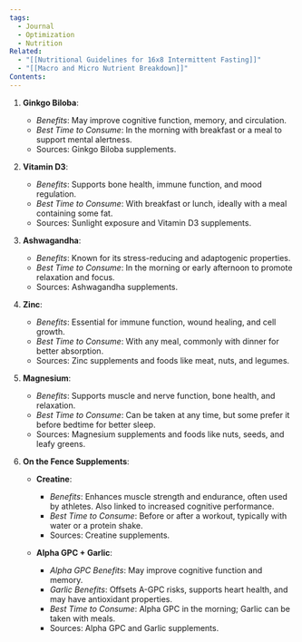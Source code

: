 ```yaml
---
tags:
  - Journal
  - Optimization
  - Nutrition
Related:
  - "[[Nutritional Guidelines for 16x8 Intermittent Fasting]]"
  - "[[Macro and Micro Nutrient Breakdown]]"
Contents:
---
```


1. **Ginkgo Biloba**:
    - _Benefits_: May improve cognitive function, memory, and circulation.
    - _Best Time to Consume_: In the morning with breakfast or a meal to support mental alertness.
    - Sources: Ginkgo Biloba supplements.

2. **Vitamin D3**:
    - _Benefits_: Supports bone health, immune function, and mood regulation.
    - _Best Time to Consume_: With breakfast or lunch, ideally with a meal containing some fat.
    - Sources: Sunlight exposure and Vitamin D3 supplements.

3. **Ashwagandha**:
    - _Benefits_: Known for its stress-reducing and adaptogenic properties.
    - _Best Time to Consume_: In the morning or early afternoon to promote relaxation and focus.
    - Sources: Ashwagandha supplements.

4. **Zinc**:
    - _Benefits_: Essential for immune function, wound healing, and cell growth.
    - _Best Time to Consume_: With any meal, commonly with dinner for better absorption.
    - Sources: Zinc supplements and foods like meat, nuts, and legumes.

5. **Magnesium**:
    - _Benefits_: Supports muscle and nerve function, bone health, and relaxation.
    - _Best Time to Consume_: Can be taken at any time, but some prefer it before bedtime for better sleep.
    - Sources: Magnesium supplements and foods like nuts, seeds, and leafy greens.
      


6. **On the Fence Supplements**:
    - **Creatine**:
        - _Benefits_: Enhances muscle strength and endurance, often used by athletes. Also linked to increased cognitive performance.
        - _Best Time to Consume_: Before or after a workout, typically with water or a protein shake.
        - Sources: Creatine supplements.
          

    - **Alpha GPC + Garlic**:
        - _Alpha GPC Benefits_: May improve cognitive function and memory.
        - _Garlic Benefits_: Offsets A-GPC risks, supports heart health, and may have antioxidant properties.
        - _Best Time to Consume_: Alpha GPC in the morning; Garlic can be taken with meals.
        - Sources: Alpha GPC and Garlic supplements.



